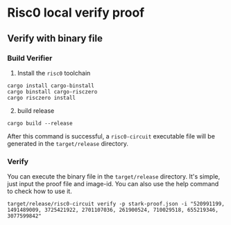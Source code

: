 Risc0 local verify proof
==================

## Verify with binary file
### Build Verifier
1. Install the `risc0` toolchain

``` shell
cargo install cargo-binstall
cargo binstall cargo-risczero
cargo risczero install
```

2. build release

``` shell
cargo build --release
```

After this command is successful, a `risc0-circuit` executable file will be generated in the `target/release` directory.

### Verify
You can execute the binary file in the `target/release` directory. It's simple, just input the proof file and image-id. You can also use the help command to check how to use it.

``` shell
target/release/risc0-circuit verify -p stark-proof.json -i "520991199, 1491489009, 3725421922, 2701107036, 261900524, 710029518, 655219346, 3077599842"
```

